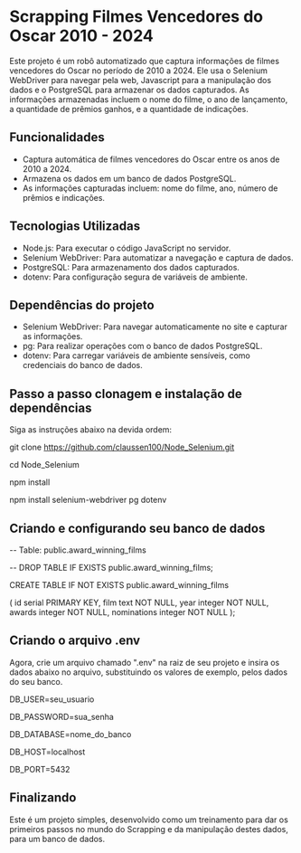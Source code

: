 # Scrapping Filmes Vencedores do Oscar 2010 - 2024

Este projeto é um robô automatizado que captura informações de filmes vencedores do Oscar no período de 2010 a 2024. Ele usa o Selenium WebDriver para navegar pela web, Javascript para a manipulação dos dados e o PostgreSQL para armazenar os dados capturados. As informações armazenadas incluem o nome do filme, o ano de lançamento, a quantidade de prêmios ganhos, e a quantidade de indicações.

## Funcionalidades

- Captura automática de filmes vencedores do Oscar entre os anos de 2010 a 2024.
- Armazena os dados em um banco de dados PostgreSQL.
- As informações capturadas incluem: nome do filme, ano, número de prêmios e indicações.

## Tecnologias Utilizadas

- Node.js: Para executar o código JavaScript no servidor.
- Selenium WebDriver: Para automatizar a navegação e captura de dados.
- PostgreSQL: Para armazenamento dos dados capturados.
- dotenv: Para configuração segura de variáveis de ambiente.

## Dependências do projeto

- Selenium WebDriver: Para navegar automaticamente no site e capturar as informações.
- pg: Para realizar operações com o banco de dados PostgreSQL.
- dotenv: Para carregar variáveis de ambiente sensíveis, como credenciais do banco de dados.

## Passo a passo clonagem e instalação de dependências

Siga as instruções abaixo na devida ordem:

git clone https://github.com/claussen100/Node_Selenium.git

cd Node_Selenium

npm install

npm install selenium-webdriver pg dotenv

## Criando e configurando seu banco de dados

-- Table: public.award_winning_films



-- DROP TABLE IF EXISTS public.award_winning_films;


CREATE TABLE IF NOT EXISTS public.award_winning_films

(
    id serial PRIMARY KEY,
    film text NOT NULL,
    year integer NOT NULL,
    awards integer NOT NULL,
    nominations integer NOT NULL
);


## Criando o arquivo .env

Agora, crie um arquivo chamado ".env" na raiz de seu projeto e insira os dados abaixo no arquivo, substituindo os valores de exemplo, pelos dados do seu banco.

DB_USER=seu_usuario

DB_PASSWORD=sua_senha

DB_DATABASE=nome_do_banco

DB_HOST=localhost

DB_PORT=5432


## Finalizando

Este é um projeto simples, desenvolvido como um treinamento para dar os primeiros passos no mundo do Scrapping e da manipulação destes dados, para um banco de dados.
